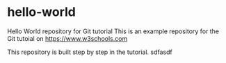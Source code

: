 # hello-world

Hello World repository for Git tutorial
This is an example repository for the Git tutoial on https://www.w3schools.com

This repository is built step by step in the tutorial.
sdfasdf
